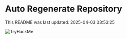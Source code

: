 # Auto Regenerate Repository

This README was last updated: 2025-04-03 03:53:25

 ![TryHackMe](https://tryhackme.com/badge/533634)